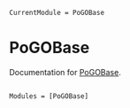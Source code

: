 ```@meta
CurrentModule = PoGOBase
```

# PoGOBase

Documentation for [PoGOBase](https://github.com/JuliaPokemonGO/PoGOBase.jl).

```@index
```

```@autodocs
Modules = [PoGOBase]
```
